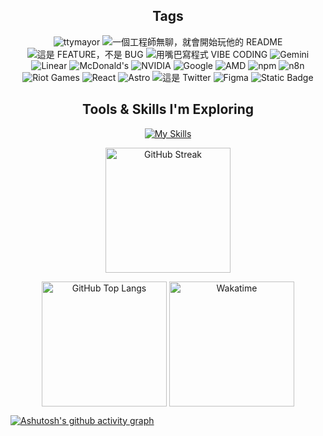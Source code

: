 <h2 align="center">
  Tags
</h2>

<p align="center">
  <img src="https://komarev.com/ghpvc/?username=ttymayor&label=Profile%20views&color=EB5800&style=for-the-badge" alt="ttymayor" />
  <img alt="一個工程師無聊，就會開始玩他的 README" src="https://img.shields.io/badge/%E4%B8%80%E5%80%8B%E5%B7%A5%E7%A8%8B%E5%B8%AB%E7%84%A1%E8%81%8A-%E5%B0%B1%E6%9C%83%E9%96%8B%E5%A7%8B%E7%8E%A9%E4%BB%96%E7%9A%84%20README-%2361dafb?style=for-the-badge&cacheSeconds=86400">
  <img alt="這是 FEATURE，不是 BUG" src="https://img.shields.io/badge/%E9%80%99%E6%98%AF%20Feature-%E4%B8%8D%E6%98%AF%20BUG-%233c4ef0?style=for-the-badge&cacheSeconds=86400">
  <img alt="用嘴巴寫程式 VIBE CODING" src="https://img.shields.io/badge/%E7%94%A8%E5%98%B4%E5%B7%B4%E5%AF%AB%E7%A8%8B%E5%BC%8F-VIBE%20CODING-%239c3cf0?style=for-the-badge&cacheSeconds=86400">
  <img alt="Gemini" src="https://img.shields.io/badge/Gemini-%E5%85%8D%E8%B2%BB%E7%9A%84%E6%9C%80%E8%B2%B4-%23f0453c?style=for-the-badge&logo=googlegemini&cacheSeconds=86400">
  <img alt="Linear" src="https://img.shields.io/badge/Linear-%E6%B2%92%E4%B8%8A%E7%8F%AD%E4%B9%9F%E5%8F%AF%E4%BB%A5%E7%95%B6%E7%A4%BE%E7%95%9C-%233cf0a5?style=for-the-badge&logo=linear&cacheSeconds=86400">
  <img alt="McDonald's" src="https://img.shields.io/badge/mcdonalds-%E6%AF%8F%E9%80%B1%E9%83%BD%E8%A6%81%E8%80%81%E9%BA%A5-%23FBC817?style=for-the-badge&logo=mcdonalds&cacheSeconds=86400">
  <img alt="NVIDIA" src="https://img.shields.io/badge/nvidia-%E8%B2%B7%E4%B8%8D%E8%B5%B7%EF%BC%8C%E6%A0%B9%E6%9C%AC%E8%B2%B7%E4%B8%8D%E8%B5%B7-%2376B900?style=for-the-badge&logo=nvidia&cacheSeconds=86400">
  <img alt="Google" src="https://img.shields.io/badge/google-%E6%AF%94%E5%88%A5%E4%BA%BA%E6%9B%B4%E6%9C%83%20Google-%234285F4?style=for-the-badge&logo=google&cacheSeconds=86400">
  <img alt="AMD" src="https://img.shields.io/badge/amd-%E9%A6%99%E3%80%82-%23ED1C24?style=for-the-badge&logo=amd&cacheSeconds=86400">
  <img alt="npm" src="https://img.shields.io/badge/npm-%E7%94%A8%E4%BE%86%E8%A3%9D%E5%85%B6%E4%BB%96%E5%A5%97%E4%BB%B6%E7%AE%A1%E7%90%86%E7%9A%84%E5%A5%97%E4%BB%B6%E7%AE%A1%E7%90%86%E5%B7%A5%E5%85%B7-%23CB3837?style=for-the-badge&logo=npm&cacheSeconds=86400">
  <img alt="n8n" src="https://img.shields.io/badge/n8n-%E5%B7%A5%E7%A8%8B%E5%B8%AB%E9%83%BD%E5%9C%A8%E9%80%A3%E9%80%A3%E7%9C%8B%E5%B0%B1%E5%A5%BD%E4%BA%86%E5%95%8A-%23EA4B71?style=for-the-badge&logo=n8n&cacheSeconds=86400">
  <img alt="Riot Games" src="https://img.shields.io/badge/riot%20games-%E9%9F%B3%E6%A8%82%E5%85%AC%E5%8F%B8%E3%80%82-%23EB0029?style=for-the-badge&logo=riotgames&cacheSeconds=86400">
  <img alt="React" src="https://img.shields.io/badge/react-%E6%AF%94%20Vue%20%E5%A5%BD%E5%AF%AB%EF%BC%88%EF%BC%9F-%2361DAFB?style=for-the-badge&logo=react&cacheSeconds=86400">
  <img alt="Astro" src="https://img.shields.io/badge/astro-%E7%B8%AB%E5%90%88%E6%80%AA-%23BC52EE?style=for-the-badge&logo=astro&cacheSeconds=86400">
  <img alt="這是 Twitter" src="https://img.shields.io/badge/x-%E9%80%99%E6%98%AF%20Twitter-%23249ef0?style=for-the-badge&logo=x&cacheSeconds=86400">
  <img alt="Figma" src="https://img.shields.io/badge/figma-%E7%99%BD%E6%9D%BF%E5%A4%A7%E6%88%B0-%23F24E1E?style=for-the-badge&logo=figma&cacheSeconds=86400">
  <img alt="Static Badge" src="https://img.shields.io/badge/laravel-PHP%20%E5%85%A8%E6%9D%91%E7%9A%84%E5%B8%8C%E6%9C%9B-%23FF2D20?style=for-the-badge&logo=laravel&cacheSeconds=86400">

</p>

<h2 align="center">
  Tools & Skills I'm Exploring
</h2>

<p align="center">
  <a href="https://skillicons.dev"><img src="https://skillicons.dev/icons?i=laravel,vuejs,pinia,tailwindcss,html,css,javascript,typescript,react,flask,vite,golang,php,python,cpp,markdown,nginx,docker,git,bash,figma,linux,ubuntu,discord,github,cloudflare,vscode&theme=dark&perline=9" alt="My Skills" /></a>
</p>

<!-- <p align="center">
  <a href="https://gitroll.io/profile/uTmlr31gGn3YMbVfLGFUVxRoQAWF3" target="_blank"><img style="width: 540px;" src="https://gitroll.io/api/badges/profiles/v1/uTmlr31gGn3YMbVfLGFUVxRoQAWF3?theme=nord" alt="GitRoll Profile Badge"/></a>
</p>-->

<p align="center">
  <img height=200 align="center" src="https://streak-stats.demolab.com/?user=ttymayor&theme=react&border_radius=8&locale=zh_Hant&date_format=Y/n/j" alt="GitHub Streak" />
</p>


<p align="center">
  <!-- Top Langs -->
  <img height=200 align="center" src="https://github-readme-stats.vercel.app/api/top-langs/?username=ttymayor&hide=html,css&theme=react&size_weight=0.5&count_weight=0.5" alt="GitHub Top Langs" />
  <!-- Wakatime -->
  <img height=200 align="center" src="https://github-readme-stats.vercel.app/api/wakatime?username=ttymayor&langs_count=5&theme=react" alt="Wakatime" />
</p>

[![Ashutosh's github activity graph](https://github-readme-activity-graph.vercel.app/graph?username=ttymayor&bg_color=0d1117&color=5bcdec&line=5bcdec&point=ffffff&area=true&hide_border=true)](https://github.com/ashutosh00710/github-readme-activity-graph)

<p align="center">
</p>


<!-- 
<h2 align="center">GitHub Trophies</h2>
<p align="center">
  <img src="https://github-profile-trophy.vercel.app/?username=huangmayor0905&theme=onedark" />
</p>

<h2 align="center">GitHub Stats</h2>
<p align="center">
  <a href="https://github.com/DenverCoder1/github-readme-streak-stats">
    <img height="250" align="center" src="https://github-readme-stats.vercel.app/api/top-langs/?username=huangmayor0905&locale=zh-tw&layout=donut&hide=javascript,html,css&bg_color=282C34&text_color=FFFFFF&title_color=FFA508&border_color=7F7F7F"/>
  </a>
  <a href="https://github.com/anuraghazra/github-readme-stats">
    <img height="250" align="center" src="https://github-readme-stats.vercel.app/api?username=huangmayor0905&show_icons=true&theme=nord&title_color=FFA508&icon_color=1d9bf0&bg_color=282C34&border_color=7F7F7F&locale=zh-tw&include_all_commits=true&show=reviews,discussions_started,discussions_answered,prs_merged,prs_merged_percentage" alt="goodjack-stats" />
  </a>
</p>

[![Ashutosh's github activity graph](https://github-readme-activity-graph.vercel.app/graph?username=huangmayor0905&theme=react&line=EB5800&point=FFA508&area=true&area_color=ffa508aa)](https://github.com/ashutosh00710/github-readme-activity-graph) -->
